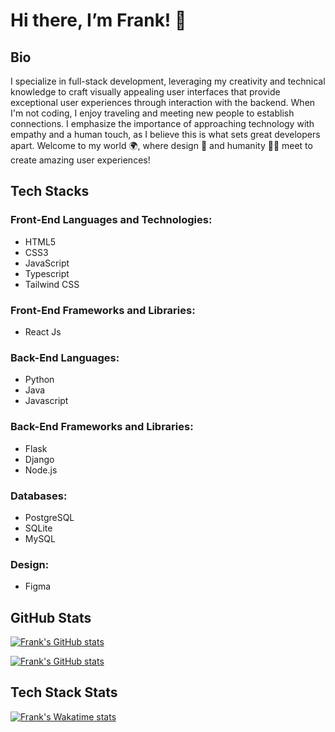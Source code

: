 # Hi there, I’m Frank! 👋

## Bio

I specialize in full-stack development, leveraging my creativity and technical knowledge to craft visually appealing user interfaces that provide exceptional user experiences through interaction with the backend. When I'm not coding, I enjoy traveling and meeting new people to establish connections. I emphasize the importance of approaching technology with empathy and a human touch, as I believe this is what sets great developers apart. Welcome to my world 🌍, where design 🎨 and humanity 👏🏾 meet to create amazing user experiences!

## Tech Stacks

### Front-End Languages and Technologies:
- HTML5
- CSS3
- JavaScript
- Typescript
- Tailwind CSS

### Front-End Frameworks and Libraries:
- React Js

### Back-End Languages:
- Python
- Java
- Javascript

### Back-End Frameworks and Libraries:
- Flask
- Django
- Node.js

### Databases:
- PostgreSQL
- SQLite
- MySQL

### Design:
- Figma

## GitHub Stats

[![Frank's GitHub stats](https://github-readme-stats.vercel.app/api?username=Mwaisaka&show_icons=true&theme=dark)](https://github.com/Mwaisaka)

[![Frank's GitHub stats](https://github-readme-streak-stats.herokuapp.com/?user=Mwaisaka&theme=gotham_icons=true&theme=dark)](https://github.com/Mwaisaka)


## Tech Stack Stats

[![Frank's Wakatime stats](https://github-readme-stats.vercel.app/api/wakatime?username=Mwaisaka&layout=compact)](https://github.com/Mwaisaka)


<!---
Mwaisaka/Mwaisaka is a ✨ special ✨ repository because its `README.md` (this file) appears on your GitHub profile.
You can click the Preview link to take a look at your changes.
--->
